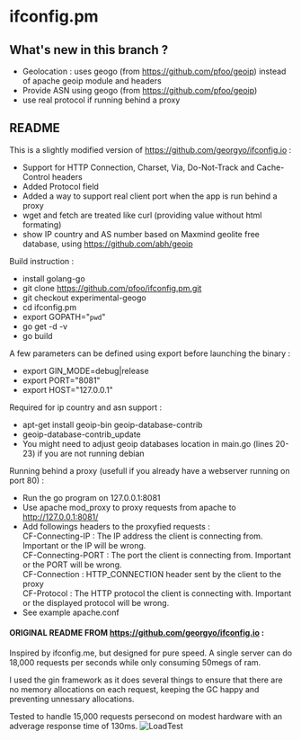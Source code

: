 
# ifconfig.pm

## What's new in this branch ?
* Geolocation : uses geogo (from https://github.com/pfoo/geoip) instead of apache geoip module and headers
* Provide ASN using geogo (from https://github.com/pfoo/geoip)
* use real protocol if running behind a proxy

## README

This is a slightly modified version of https://github.com/georgyo/ifconfig.io :
* Support for HTTP Connection, Charset, Via, Do-Not-Track and Cache-Control headers
* Added Protocol field
* Added a way to support real client port when the app is run behind a proxy
* wget and fetch are treated like curl (providing value without html formating)
* show IP country and AS number based on Maxmind geolite free database, using https://github.com/abh/geoip

Build instruction :
* install golang-go
* git clone https://github.com/pfoo/ifconfig.pm.git
* git checkout experimental-geogo
* cd ifconfig.pm
* export GOPATH="`pwd`"
* go get -d -v
* go build

A few parameters can be defined using export before launching the binary :
* export GIN_MODE=debug|release
* export PORT="8081"
* export HOST="127.0.0.1"

Required for ip country and asn support :
* apt-get install geoip-bin geoip-database-contrib
* geoip-database-contrib_update
* You might need to adjust geoip databases location in main.go (lines 20-23) if you are not running debian

Running behind a proxy (usefull if you already have a webserver running on port 80) :
* Run the go program on 127.0.0.1:8081
* Use apache mod_proxy to proxy requests from apache to http://127.0.0.1:8081/
* Add followings headers to the proxyfied requests :<br>
	CF-Connecting-IP : The IP address the client is connecting from. Important or the IP will be wrong.<br>
	CF-Connecting-PORT : The port the client is connecting from. Important or the PORT will be wrong.<br>
	CF-Connection : HTTP_CONNECTION header sent by the client to the proxy<br>
	CF-Protocol : The HTTP protocol the client is connecting with. Important or the displayed protocol will be wrong.<br>
* See example apache.conf

#### ORIGINAL README FROM https://github.com/georgyo/ifconfig.io :

Inspired by ifconfig.me, but designed for pure speed. A single server can do 18,000 requests per seconds while only consuming 50megs of ram.

I used the gin framework as it does several things to ensure that there are no memory allocations on each request, keeping the GC happy and preventing unnessary allocations.

Tested to handle 15,000 requests persecond on modest hardware with an adverage response time of 130ms.
![LoadTest](http://i.imgur.com/xgR4u1e.png)
